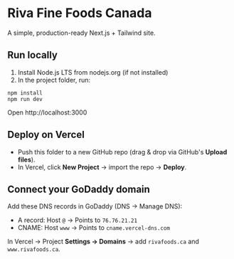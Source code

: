 # Riva Fine Foods Canada

A simple, production-ready Next.js + Tailwind site.

## Run locally
1) Install Node.js LTS from nodejs.org (if not installed)
2) In the project folder, run:
```
npm install
npm run dev
```
Open http://localhost:3000

## Deploy on Vercel
- Push this folder to a new GitHub repo (drag & drop via GitHub's **Upload files**).
- In Vercel, click **New Project** → import the repo → **Deploy**.

## Connect your GoDaddy domain
Add these DNS records in GoDaddy (DNS → Manage DNS):
- A record: Host `@` → Points to `76.76.21.21`
- CNAME: Host `www` → Points to `cname.vercel-dns.com`

In Vercel → Project **Settings → Domains** → add `rivafoods.ca` and `www.rivafoods.ca`.
